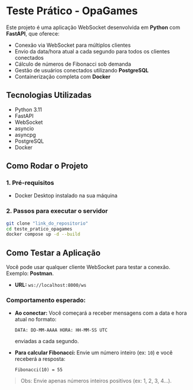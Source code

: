 # Teste Prático - OpaGames

Este projeto é uma aplicação WebSocket desenvolvida em **Python** com **FastAPI**, que oferece:

- Conexão via WebSocket para múltiplos clientes
- Envio da data/hora atual a cada segundo para todos os clientes conectados
- Cálculo de números de Fibonacci sob demanda
- Gestão de usuários conectados utilizando **PostgreSQL**
- Containerização completa com **Docker**

## Tecnologias Utilizadas

- Python 3.11
- FastAPI
- WebSocket
- asyncio
- asyncpg
- PostgreSQL
- Docker

## Como Rodar o Projeto

### 1. Pré-requisitos

- Docker Desktop instalado na sua máquina

### 2. Passos para executar o servidor

```bash
git clone "link_do_repositorio"
cd teste_pratico_opagames
docker compose up -d --build
```

## Como Testar a Aplicação

Você pode usar qualquer cliente WebSocket para testar a conexão. Exemplo: **Postman**.

- **URL:** `ws://localhost:8000/ws`

### Comportamento esperado:

- **Ao conectar:** Você começará a receber mensagens com a data e hora atual no formato:

  ```
  DATA: DD-MM-AAAA HORA: HH-MM-SS UTC
  ```
  enviadas a cada segundo.

- **Para calcular Fibonacci:** Envie um número inteiro (ex: `10`) e você receberá a resposta:

  ```
  Fibonacci(10) = 55
  ```

>  Obs: Envie apenas números inteiros positivos (ex: 1, 2, 3, 4...).
